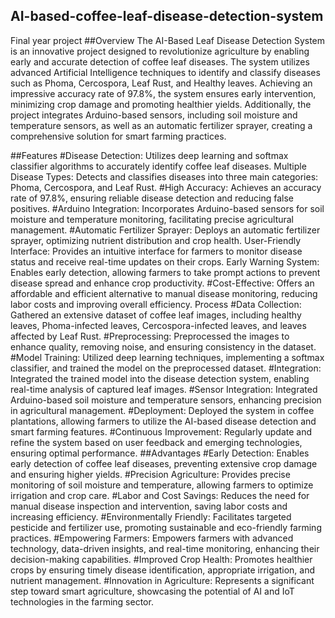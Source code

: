 ## AI-based-coffee-leaf-disease-detection-system
Final year project
##Overview
The AI-Based Leaf Disease Detection System is an innovative project designed to revolutionize agriculture by enabling early and accurate detection of coffee leaf diseases. The system utilizes advanced Artificial Intelligence techniques to identify and classify diseases such as Phoma, Cercospora, Leaf Rust, and Healthy leaves. Achieving an impressive accuracy rate of 97.8%, the system ensures early intervention, minimizing crop damage and promoting healthier yields. Additionally, the project integrates Arduino-based sensors, including soil moisture and temperature sensors, as well as an automatic fertilizer sprayer, creating a comprehensive solution for smart farming practices.

##Features
#Disease Detection: Utilizes deep learning and softmax classifier algorithms to accurately identify coffee leaf diseases.
Multiple Disease Types: Detects and classifies diseases into three main categories: Phoma, Cercospora, and Leaf Rust.
#High Accuracy: Achieves an accuracy rate of 97.8%, ensuring reliable disease detection and reducing false positives.
#Arduino Integration: Incorporates Arduino-based sensors for soil moisture and temperature monitoring, facilitating precise agricultural management.
#Automatic Fertilizer Sprayer: Deploys an automatic fertilizer sprayer, optimizing nutrient distribution and crop health.
User-Friendly Interface: Provides an intuitive interface for farmers to monitor disease status and receive real-time updates on their crops.
Early Warning System: Enables early detection, allowing farmers to take prompt actions to prevent disease spread and enhance crop productivity.
#Cost-Effective: Offers an affordable and efficient alternative to manual disease monitoring, reducing labor costs and improving overall efficiency.
Process
#Data Collection: Gathered an extensive dataset of coffee leaf images, including healthy leaves, Phoma-infected leaves, Cercospora-infected leaves, and leaves affected by Leaf Rust.
#Preprocessing: Preprocessed the images to enhance quality, removing noise, and ensuring consistency in the dataset.
#Model Training: Utilized deep learning techniques, implementing a softmax classifier, and trained the model on the preprocessed dataset.
#Integration: Integrated the trained model into the disease detection system, enabling real-time analysis of captured leaf images.
#Sensor Integration: Integrated Arduino-based soil moisture and temperature sensors, enhancing precision in agricultural management.
#Deployment: Deployed the system in coffee plantations, allowing farmers to utilize the AI-based disease detection and smart farming features.
#Continuous Improvement: Regularly update and refine the system based on user feedback and emerging technologies, ensuring optimal performance.
##Advantages
#Early Detection: Enables early detection of coffee leaf diseases, preventing extensive crop damage and ensuring higher yields.
#Precision Agriculture: Provides precise monitoring of soil moisture and temperature, allowing farmers to optimize irrigation and crop care.
#Labor and Cost Savings: Reduces the need for manual disease inspection and intervention, saving labor costs and increasing efficiency.
#Environmentally Friendly: Facilitates targeted pesticide and fertilizer use, promoting sustainable and eco-friendly farming practices.
#Empowering Farmers: Empowers farmers with advanced technology, data-driven insights, and real-time monitoring, enhancing their decision-making capabilities.
#Improved Crop Health: Promotes healthier crops by ensuring timely disease identification, appropriate irrigation, and nutrient management.
#Innovation in Agriculture: Represents a significant step toward smart agriculture, showcasing the potential of AI and IoT technologies in the farming sector.

